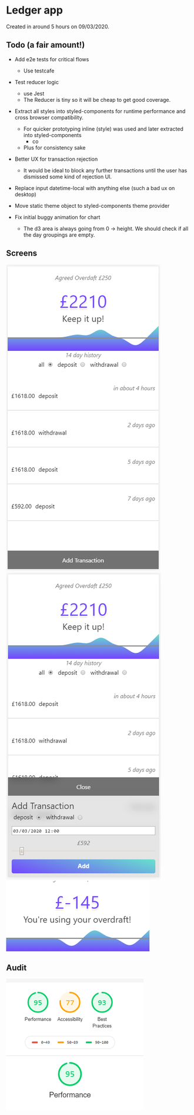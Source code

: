 # Ledger app

Created in around 5 hours on 09/03/2020.

## Todo (a fair amount!)

- Add e2e tests for critical flows
  - Use testcafe
- Test reducer logic
  - use Jest
  - The Reducer is tiny so it will be cheap to get good coverage.
- Extract all styles into styled-components for runtime performance and cross browser compatibility.
  - For quicker prototyping inline (style) was used and later extracted into styled-components
    - co
  - Plus for consistency sake
- Better UX for transaction rejection
  - It would be ideal to block any further transactions until the user has dismissed some kind of rejection UI.
- Replace input datetime-local with anything else (such a bad ux on desktop)
- Move static theme object to styled-components theme provider
- Fix initial buggy animation for chart

  - The d3 area is always going from 0 -> height. We should check if all the day groupings are empty.

## Screens

![Screenshot 1](./screenshot-1.PNG) ![Screenshot 2](./screenshot-2.PNG) ![Screenshot 3](./screenshot-3.PNG)

## Audit

![Google Lighthouse Audit](./audit.PNG)
